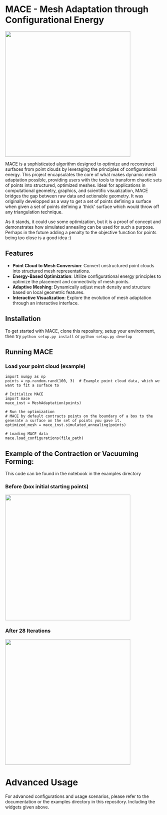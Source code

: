 # MACE - Mesh Adaptation through Configurational Energy

<img src="https://github.com/cpashartis/MACE/assets/7492783/ad964431-191d-44d3-99dd-ed4db25fccd1" width="400">

MACE is a sophisticated algorithm designed to optimize and reconstruct surfaces from point clouds by leveraging the principles of configurational energy. This project encapsulates the core of what makes dynamic mesh adaptation possible, providing users with the tools to transform chaotic sets of points into structured, optimized meshes. Ideal for applications in computational geometry, graphics, and scientific visualization, MACE bridges the gap between raw data and actionable geometry. It was originally developped as a way to get a set of points defining a surface when given a set of points defining a 'thick' surface which would throw off any triangulation technique.

As it stands, it could use some optimization, but it is a proof of concept and demonstrates how simulated annealing can be used for such a purpose. Perhaps in the future adding a penalty to the objective function for points being too close is a good idea :)

## Features

- **Point Cloud to Mesh Conversion**: Convert unstructured point clouds into structured mesh representations.
- **Energy-Based Optimization**: Utilize configurational energy principles to optimize the placement and connectivity of mesh points.
- **Adaptive Meshing**: Dynamically adjust mesh density and structure based on local geometric features.
- **Interactive Visualization**: Explore the evolution of mesh adaptation through an interactive interface.

## Installation

To get started with MACE, clone this repository, setup your environment, then try ```python setup.py install``` or ```python setup.py develop```

## Running MACE
### Load your point cloud (example)
```
import numpy as np
points = np.random.rand(100, 3)  # Example point cloud data, which we want to fit a surface to

# Initialize MACE
import mace
mace_inst = MeshAdaptation(points)

# Run the optimization
# MACE by default contracts points on the boundary of a box to the generate a surface on the set of points you gave it.
optimized_mesh = mace_inst.simulated_annealing(points) 

# Loading MACE data
mace.load_configurations(file_path)
```
## Example of the Contraction or Vacuuming Forming:
This code can be found in the notebook in the examples directory

### Before (box initial starting points)
<img src="https://github.com/cpashartis/MACE/assets/7492783/72a6aa77-684c-4ac8-a7c3-b3771290600d" width="400">

### After 28 Iterations
<img src="https://github.com/cpashartis/MACE/assets/7492783/4d645166-f497-409d-a805-7fce1cb3f769" width="400">


# Advanced Usage
For advanced configurations and usage scenarios, please refer to the documentation or the examples directory in this repository. Including the widgets given above.
